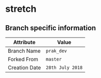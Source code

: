# stretch

## Branch specific information
| Attribute | Value |
|-----------|-------|
| Branch Name  | `prak_dev` |
| Forked From  | `master` |
|Creation Date | `28th July 2018` |